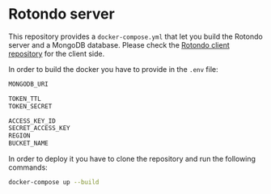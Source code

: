# Rotondo server

This repository provides a `docker-compose.yml` that let you build the Rotondo server and a MongoDB database.
Please check the [Rotondo client repository](https://github.com/rotondoillustrazioni/rotondoillustrazioni.github.io/tree/asw) for the client side.

In order to build the docker you have to provide in the `.env` file:
```bash
MONGODB_URI

TOKEN_TTL
TOKEN_SECRET

ACCESS_KEY_ID
SECRET_ACCESS_KEY
REGION
BUCKET_NAME
```

In order to deploy it you have to clone the repository and run the following commands:

```bash
docker-compose up --build
```
